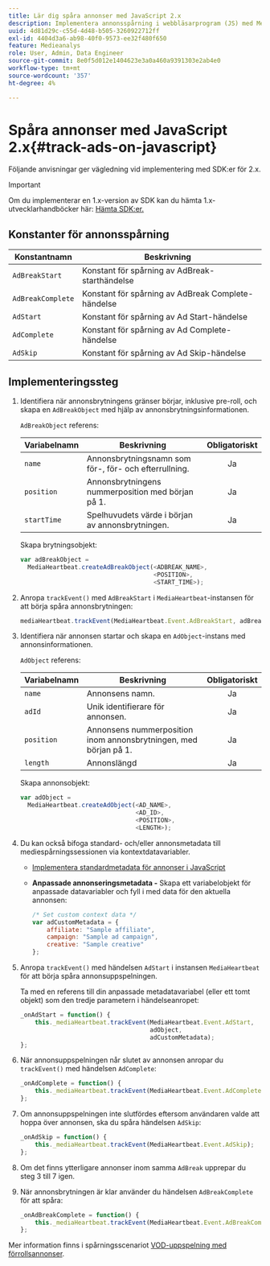 ```yaml
---
title: Lär dig spåra annonser med JavaScript 2.x
description: Implementera annonsspårning i webbläsarprogram (JS) med Media SDK.
uuid: 4d81d29c-c55d-4d48-b505-3260922712ff
exl-id: 4404d3a6-ab98-40f0-9573-ee32f480f650
feature: Medieanalys
role: User, Admin, Data Engineer
source-git-commit: 8e0f5d012e1404623e3a0a460a9391303e2ab4e0
workflow-type: tm+mt
source-wordcount: '357'
ht-degree: 4%

---
```


# Spåra annonser med JavaScript 2.x{#track-ads-on-javascript}

Följande anvisningar ger vägledning vid implementering med SDK:er för 2.x.

>[!IMPORTANT]
>
>Om du implementerar en 1.x-version av SDK kan du hämta 1.x-utvecklarhandböcker här: [Hämta SDK:er.](/help/sdk-implement/download-sdks.md)

## Konstanter för annonsspårning

| Konstantnamn | Beskrivning   |
|---|---|
| `AdBreakStart` | Konstant för spårning av AdBreak-starthändelse |
| `AdBreakComplete` | Konstant för spårning av AdBreak Complete-händelse |
| `AdStart` | Konstant för spårning av Ad Start-händelse |
| `AdComplete` | Konstant för spårning av Ad Complete-händelse |
| `AdSkip` | Konstant för spårning av Ad Skip-händelse |

## Implementeringssteg

1. Identifiera när annonsbrytningens gränser börjar, inklusive pre-roll, och skapa en `AdBreakObject` med hjälp av annonsbrytningsinformationen.

   `AdBreakObject` referens:

   | Variabelnamn | Beskrivning | Obligatoriskt |
   | --- | --- | :---: |
   | `name` | Annonsbrytningsnamn som för-, för- och efterrullning. | Ja |
   | `position` | Annonsbrytningens nummerposition med början på 1. | Ja |
   | `startTime` | Spelhuvudets värde i början av annonsbrytningen. | Ja |

   Skapa brytningsobjekt:

   ```js
   var adBreakObject =  
     MediaHeartbeat.createAdBreakObject(<ADBREAK_NAME>,  
                                        <POSITION>,  
                                        <START_TIME>);
   ```

1. Anropa `trackEvent()` med `AdBreakStart` i `MediaHeartbeat`-instansen för att börja spåra annonsbrytningen:

   ```js
   mediaHeartbeat.trackEvent(MediaHeartbeat.Event.AdBreakStart, adBreakObject);
   ```

1. Identifiera när annonsen startar och skapa en `AdObject`-instans med annonsinformationen.

   `AdObject` referens:

   | Variabelnamn | Beskrivning | Obligatoriskt |
   | --- | --- | :---: |
   | `name` | Annonsens namn. | Ja |
   | `adId` | Unik identifierare för annonsen. | Ja |
   | `position` | Annonsens nummerposition inom annonsbrytningen, med början på 1. | Ja |
   | `length` | Annonslängd | Ja |

   Skapa annonsobjekt:

   ```js
   var adObject =  
     MediaHeartbeat.createAdObject(<AD_NAME>,  
                                   <AD_ID>,  
                                   <POSITION>,  
                                   <LENGTH>);
   ```

1. Du kan också bifoga standard- och/eller annonsmetadata till mediespårningssessionen via kontextdatavariabler.

   * [Implementera standardmetadata för annonser i JavaScript](/help/sdk-implement/track-ads/impl-std-ad-metadata/impl-std-ad-md-js/impl-std-ad-metadata-js.md)
   * **Anpassade annonseringsmetadata -** Skapa ett variabelobjekt för anpassade datavariabler och fyll i med data för den aktuella annonsen:

      ```js
      /* Set custom context data */
      var adCustomMetadata = {
          affiliate: "Sample affiliate",
          campaign: "Sample ad campaign",
          creative: "Sample creative"
      };
      ```

1. Anropa `trackEvent()` med händelsen `AdStart` i instansen `MediaHeartbeat` för att börja spåra annonsuppspelningen.

   Ta med en referens till din anpassade metadatavariabel (eller ett tomt objekt) som den tredje parametern i händelseanropet:

   ```js
   _onAdStart = function() {
       this._mediaHeartbeat.trackEvent(MediaHeartbeat.Event.AdStart,  
                                       adObject,  
                                       adCustomMetadata);
   };
   ```

1. När annonsuppspelningen når slutet av annonsen anropar du `trackEvent()` med händelsen `AdComplete`:

   ```js
   _onAdComplete = function() {
       this._mediaHeartbeat.trackEvent(MediaHeartbeat.Event.AdComplete);
   };
   ```

1. Om annonsuppspelningen inte slutfördes eftersom användaren valde att hoppa över annonsen, ska du spåra händelsen `AdSkip`:

   ```js
   _onAdSkip = function() {
       this._mediaHeartbeat.trackEvent(MediaHeartbeat.Event.AdSkip);
   };
   ```

1. Om det finns ytterligare annonser inom samma `AdBreak` upprepar du steg 3 till 7 igen.
1. När annonsbrytningen är klar använder du händelsen `AdBreakComplete` för att spåra:

   ```js
   _onAdBreakComplete = function() {
       this._mediaHeartbeat.trackEvent(MediaHeartbeat.Event.AdBreakComplete);
   };
   ```

Mer information finns i spårningsscenariot [VOD-uppspelning med förrollsannonser](/help/sdk-implement/tracking-scenarios/vod-preroll-ads.md).
